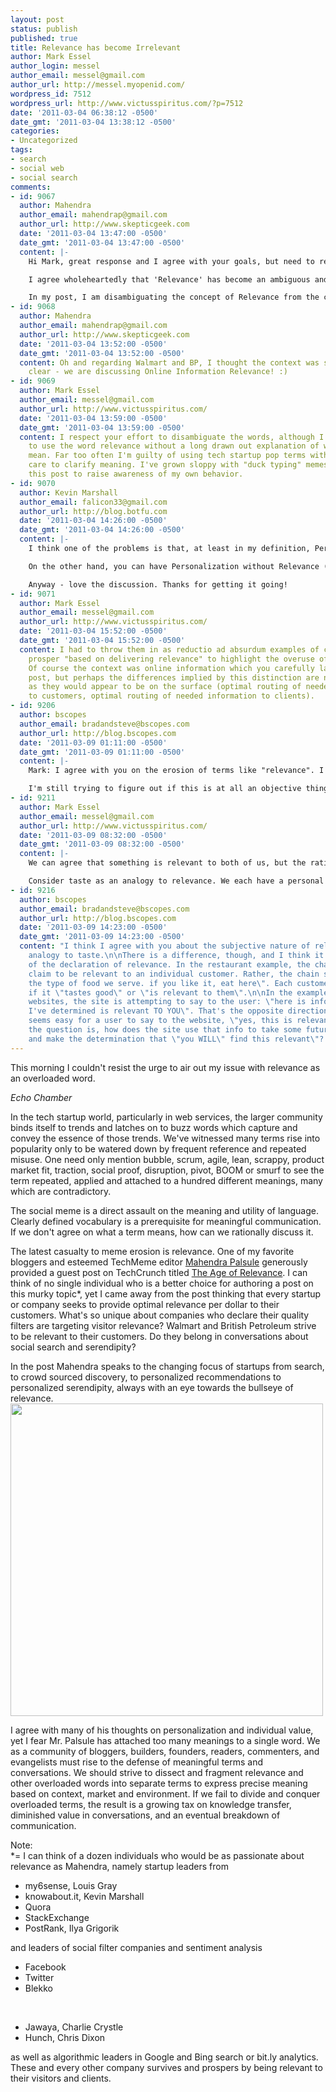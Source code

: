 ```yaml
---
layout: post
status: publish
published: true
title: Relevance has become Irrelevant
author: Mark Essel
author_login: messel
author_email: messel@gmail.com
author_url: http://messel.myopenid.com/
wordpress_id: 7512
wordpress_url: http://www.victusspiritus.com/?p=7512
date: '2011-03-04 06:38:12 -0500'
date_gmt: '2011-03-04 13:38:12 -0500'
categories:
- Uncategorized
tags:
- search
- social web
- social search
comments:
- id: 9067
  author: Mahendra
  author_email: mahendrap@gmail.com
  author_url: http://www.skepticgeek.com
  date: '2011-03-04 13:47:00 -0500'
  date_gmt: '2011-03-04 13:47:00 -0500'
  content: |-
    Hi Mark, great response and I agree with your goals, but need to respond to your critique.

    I agree wholeheartedly that 'Relevance' has become an ambiguous and overused term. But any concept that becomes murky in language should be held up in the spotlight, examined, and clarified, if we are ever to arrive at an objective definition.

    In my post, I am disambiguating the concept of Relevance from the concept of Personalization. As I mentioned there, these terms are being used interchangeably, contributing to the confusion. This is my attempt at clarifying at least one aspect of the term as it is currently being misused today. Much remains to be done, and these are just preliminary steps.
- id: 9068
  author: Mahendra
  author_email: mahendrap@gmail.com
  author_url: http://www.skepticgeek.com
  date: '2011-03-04 13:52:00 -0500'
  date_gmt: '2011-03-04 13:52:00 -0500'
  content: Oh and regarding Walmart and BP, I thought the context was sufficiently
    clear - we are discussing Online Information Relevance! :)
- id: 9069
  author: Mark Essel
  author_email: messel@gmail.com
  author_url: http://www.victusspiritus.com/
  date: '2011-03-04 13:59:00 -0500'
  date_gmt: '2011-03-04 13:59:00 -0500'
  content: I respect your effort to disambiguate the words, although I'm reticent
    to use the word relevance without a long drawn out explanation of what I really
    mean. Far too often I'm guilty of using tech startup pop terms without taking
    care to clarify meaning. I've grown sloppy with "duck typing" memes, and wrote
    this post to raise awareness of my own behavior.
- id: 9070
  author: Kevin Marshall
  author_email: falicon33@gmail.com
  author_url: http://blog.botfu.com
  date: '2011-03-04 14:26:00 -0500'
  date_gmt: '2011-03-04 14:26:00 -0500'
  content: |-
    I think one of the problems is that, at least in my definition, Personalization is a defining aspect of Relevance...that is, in my world, you can't be relevant without being personally relevant.

    On the other hand, you can have Personalization without Relevance (in fact I would argue that most social services are full of just this).

    Anyway - love the discussion. Thanks for getting it going!
- id: 9071
  author: Mark Essel
  author_email: messel@gmail.com
  author_url: http://www.victusspiritus.com/
  date: '2011-03-04 15:52:00 -0500'
  date_gmt: '2011-03-04 15:52:00 -0500'
  content: I had to throw them in as reductio ad absurdum examples of companies which
    prosper "based on delivering relevance" to highlight the overuse of the term.
    Of course the context was online information which you carefully laid out in your
    post, but perhaps the differences implied by this distinction are not as extreme
    as they would appear to be on the surface (optimal routing of needed products
    to customers, optimal routing of needed information to clients).
- id: 9206
  author: bscopes
  author_email: bradandsteve@bscopes.com
  author_url: http://blog.bscopes.com
  date: '2011-03-09 01:11:00 -0500'
  date_gmt: '2011-03-09 01:11:00 -0500'
  content: |-
    Mark: I agree with you on the erosion of terms like "relevance". I also agree that Mahendra's post didn't really do enough to set up a good definition. He separated it from "personalization", but that's not enough.

    I'm still trying to figure out if this is at all an objective thing or if it is entirely subjective. Is "relevance" only in the eye of the beholder?
- id: 9211
  author: Mark Essel
  author_email: messel@gmail.com
  author_url: http://www.victusspiritus.com/
  date: '2011-03-09 08:32:00 -0500'
  date_gmt: '2011-03-09 08:32:00 -0500'
  content: |-
    We can agree that something is relevant to both of us, but the rationale for our judgement is just as likely to be different as it is to be correlated. If a provider is relevant to enough clients they win. The shared part of relevance is the important driver to businesses.

    Consider taste as an analogy to relevance. We each have a personal sense of flavor for foods, yet certain restaurants and chains are over burdened with customers. Is taste subjective? Even for me, time of day, hunger and recent exercise affects how much I enjoy different types of food.
- id: 9216
  author: bscopes
  author_email: bradandsteve@bscopes.com
  author_url: http://blog.bscopes.com
  date: '2011-03-09 14:23:00 -0500'
  date_gmt: '2011-03-09 14:23:00 -0500'
  content: "I think I agree with you about the subjective nature of relevance as an
    analogy to taste.\n\nThere is a difference, though, and I think it is in the direction
    of the declaration of relevance. In the restaurant example, the chain doesn't
    claim to be relevant to an individual customer. Rather, the chain says: \"here's
    the type of food we serve. if you like it, eat here\". Each customer determines
    if it \"tastes good\" or \"is relevant to them\".\n\nIn the example of all these
    websites, the site is attempting to say to the user: \"here is information that
    I've determined is relevant TO YOU\". That's the opposite direction for the declaration.\n\nIt
    seems easy for a user to say to the website, \"yes, this is relevant\". But then
    the question is, how does the site use that info to take some future information
    and make the determination that \"you WILL\" find this relevant\"? "
---
```

<p>This morning I couldn't resist the urge to air out my issue with relevance as an overloaded word.</p>
<p><I>Echo Chamber</i></p>
<p>In the tech startup world, particularly in web services, the larger community binds itself to trends and latches on to buzz words which capture and convey the essence of those trends. We've witnessed many terms rise into popularity only to be watered down by frequent reference and repeated misuse. One need only mention bubble, scrum, agile, lean, scrappy, product market fit, traction, social proof, disruption, pivot, BOOM or smurf to see the term repeated, applied and attached to a hundred different meanings, many which are contradictory. </p>
<p>The social meme is a direct assault on the meaning and utility of language. Clearly defined vocabulary is a prerequisite for meaningful communication. If we don't agree on what a term means, how can we rationally discuss it.</p>
<p>The latest casualty to meme erosion is relevance. One of my favorite bloggers and esteemed TechMeme editor <a href="http://skepticgeek.com">Mahendra Palsule</a> generously provided a guest post on TechCrunch titled <a href="http://techcrunch.com/2011/03/03/the-age-of-relevance/">The Age of Relevance</a>. I can think of no single individual who is a better choice for authoring a post on this murky topic*, yet I came away from the post thinking that every startup or company seeks to provide optimal relevance per dollar to their customers. What's so unique about companies who declare their quality filters are targeting visitor relevance? Walmart and British Petroleum strive to be relevant to their customers. Do they belong in conversations about social search and serendipity?</p>
<p>In the post Mahendra speaks to the changing focus of startups from search, to crowd sourced discovery, to personalized recommendations to personalized serendipity, always with an eye towards the bullseye of relevance.<br />
<a href="http://techcrunch.com/2011/03/03/the-age-of-relevance/"><img src="{{ site.url }}/assets/2011/03/relevance.png" alt="" title="relevance" width="500" height="500" class="aligncenter size-full wp-image-7518" /></a></p>
<p>I agree with many of his thoughts on personalization and individual value, yet I fear Mr. Palsule has attached too many meanings to a single word. We as a community of bloggers, builders, founders, readers, commenters, and evangelists must rise to the defense of meaningful terms and conversations. We should strive to dissect and fragment relevance and other overloaded words into separate terms to express precise meaning based on context, market and environment. If we fail to divide and conquer overloaded terms, the result is a growing tax on knowledge transfer, diminished value in conversations, and an eventual breakdown of communication.</p>
<p>Note:<br />
*= I can think of a dozen individuals who would be as passionate about relevance as Mahendra, namely startup leaders from </p>
<ul>
<li>my6sense, Louis Gray</li>
<li> knowabout.it, Kevin Marshall</li>
<li>Quora</li>
<li>StackExchange</li>
<li>PostRank, Ilya Grigorik</li>
</ul>
<p>and leaders of social filter companies and sentiment analysis</p>
<ul>
<li>Facebook</li>
<li>Twitter</li>
<li>Blekko</li>
<p> </p>
<li>Jawaya, Charlie Crystle</li>
<li>Hunch, Chris Dixon</li>
</ul>
<p>as well as algorithmic leaders in Google and Bing search or bit.ly analytics. These and every other company survives and prospers by being relevant to their visitors and clients. </p>
